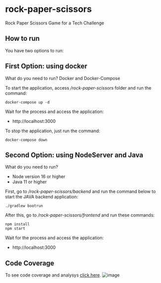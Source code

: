 # rock-paper-scissors
Rock Paper Scissors Game for a Tech Challenge

## How to run
You have two options to run:

## First Option: using docker
What do you need to run?
Docker and Docker-Compose

To start the application, access */rock-paper-scissors* folder and run the command:
````
docker-compose up -d
````

Wait for the process and access the application:
- http://localhost:3000

To stop the application, just run the command:
````
docker-compose down
````

## Second Option: using NodeServer and Java
What do you need to run?
- Node version 16 or higher
- Java 11 or higher

First, go to  */rock-paper-scissors/backend* and run the command below to start the JAVA backend application:
````
./gradlew bootrun
````

After this, go to */rock-paper-scissors/frontend* and run these commands:
````
npm install
npm start
````
Wait for the process and access the application:
- http://localhost:3000

## Code Coverage
To see code coverage and analysys [click here](https://sonarcloud.io/summary/overall?id=andrewsdosreis_rock-paper-scissors).
![image](https://user-images.githubusercontent.com/19553909/152074836-5f4647e7-f3bd-4fe4-a5a8-854d1e993ae9.png)

